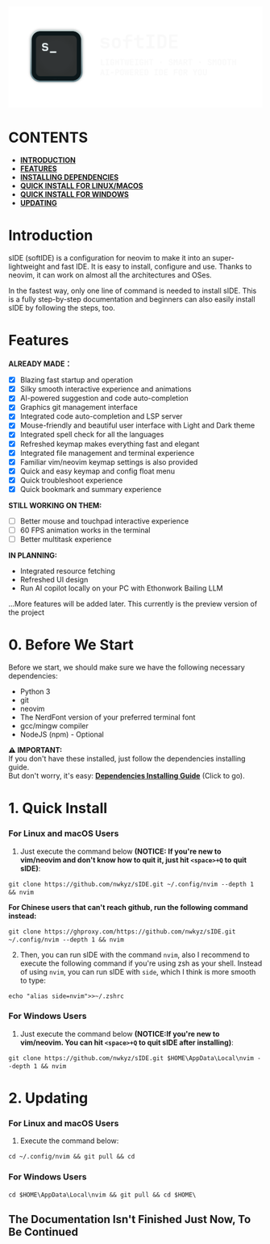 ![softIDE](https://raw.githubusercontent.com/nwkyz/nwkyz-picbed/main/storage/header.png)

# CONTENTS
* [**INTRODUCTION**](https://github.com/nwkyz/sIDE/tree/main#introduction)
* [**FEATURES**](https://github.com/nwkyz/sIDE/tree/main#features)
* [**INSTALLING DEPENDENCIES**](https://github.com/nwkyz/sIDE/blob/main/.github/INSTALL_DEPENDENCIES.md#dependencies-installing-guide)
* [**QUICK INSTALL FOR LINUX/MACOS**](https://github.com/nwkyz/sIDE/tree/main#for-linux-and-macos-users)
* [**QUICK INSTALL FOR WINDOWS**](https://github.com/nwkyz/sIDE/tree/main#for-windows-users)
* [**UPDATING**](https://github.com/nwkyz/sIDE/tree/main#2-updating)

# Introduction
sIDE (softIDE) is a configuration for neovim to make it into an super-lightweight and fast IDE. It is easy to install, configure and use. Thanks to neovim, it can work on almost all the architectures and OSes.

In the fastest way, only one line of command is needed to install sIDE. This is a fully step-by-step documentation and beginners can also easily install sIDE by following the steps, too.

# Features
**ALREADY MADE：**
* [x] Blazing fast startup and operation
* [x] Silky smooth interactive experience and animations
* [x] AI-powered suggestion and code auto-completion
* [x] Graphics git management interface
* [x] Integrated code auto-completion and LSP server
* [x] Mouse-friendly and beautiful user interface with Light and Dark theme
* [x] Integrated spell check for all the languages
* [x] Refreshed keymap makes everything fast and elegant
* [x] Integrated file management and terminal experience
* [x] Familiar vim/neovim keymap settings is also provided
* [x] Quick and easy keymap and config float menu
* [x] Quick troubleshoot experience
* [x] Quick bookmark and summary experience

**STILL WORKING ON THEM:**
* [ ] Better mouse and touchpad interactive experience
* [ ] 60 FPS animation works in the terminal
* [ ] Better multitask experience

**IN PLANNING:**
* Integrated resource fetching
* Refreshed UI design
* Run AI copilot locally on your PC with Ethonwork Bailing LLM 

...More features will be added later. This currently is the preview version of the project

# 0. Before We Start
Before we start, we should make sure we have the following necessary dependencies:
* Python 3
* git
* neovim
* The NerdFont version of your preferred terminal font
* gcc/mingw compiler
* NodeJS (npm) - Optional

**⚠️  IMPORTANT:**  
If you don't have these installed, just follow the dependencies installing guide.  
But don't worry, it's easy: [**Dependencies Installing Guide**](./INSTALL_DEPENDENCIES.md) (Click to go).

# 1. Quick Install
### For Linux and macOS Users
1. Just execute the command below **(NOTICE: If you're new to vim/neovim and don't know how to quit it, just hit `<space>+Q` to quit sIDE)**:
```
git clone https://github.com/nwkyz/sIDE.git ~/.config/nvim --depth 1 && nvim
```
 **For Chinese users that can't reach github, run the following command instead:**
```
git clone https://ghproxy.com/https://github.com/nwkyz/sIDE.git ~/.config/nvim --depth 1 && nvim
```
2. Then, you can run sIDE with the command `nvim`, also I recommend to execute the following command if you're using zsh as your shell. Instead of using `nvim`, you can run sIDE with `side`, which I think is more smooth to type:
```
echo "alias side=nvim">>~/.zshrc
```

### For Windows Users
1. Just execute the command below **(NOTICE:If you're new to vim/neovim. You can hit `<space>+Q` to quit sIDE after installing)**:
```
git clone https://github.com/nwkyz/sIDE.git $HOME\AppData\Local\nvim --depth 1 && nvim
```

# 2. Updating
### For Linux and macOS Users
1. Execute the command below:
```
cd ~/.config/nvim && git pull && cd
```

### For Windows Users
```
cd $HOME\AppData\Local\nvim && git pull && cd $HOME\
```
## **The Documentation Isn't Finished Just Now, To Be Continued**
